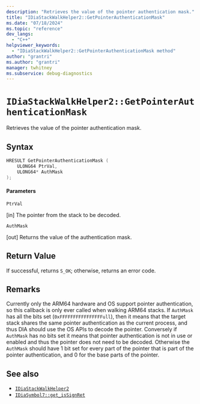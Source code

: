 ```yaml
---
description: "Retrieves the value of the pointer authentication mask."
title: "IDiaStackWalkHelper2::GetPointerAuthenticationMask"
ms.date: "07/18/2024"
ms.topic: "reference"
dev_langs:
  - "C++"
helpviewer_keywords:
  - "IDiaStackWalkHelper2::GetPointerAuthenticationMask method"
author: "grantri"
ms.author: "grantri"
manager: twhitney
ms.subservice: debug-diagnostics
---
```

# `IDiaStackWalkHelper2::GetPointerAuthenticationMask`

Retrieves the value of the pointer authentication mask.

## Syntax

```C++
HRESULT GetPointerAuthenticationMask ( 
    ULONG64 PtrVal,
    ULONG64* AuthMask
);
```

#### Parameters

 `PtrVal`

[in] The pointer from the stack to be decoded.

 `AuthMask`

[out] Returns the value of the authentication mask.

## Return Value

 If successful, returns `S_OK`; otherwise, returns an error code.

## Remarks

 Currently only the ARM64 hardware and OS support pointer authentication, so this callback is only ever called when walking ARM64 stacks. If `AuthMask` has all the bits set (`0xFFFFFFFFFFFFFFFFull`), then it means that the target stack shares the same pointer authentication as the current process, and thus DIA should use the OS APIs to decode the pointer. Conversely if `AuthMask` has no bits set it means that pointer authentication is not in use or enabled and thus the pointer does not need to be decoded. Otherwise the `AuthMask` should have 1 bit set for every part of the pointer that is part of the pointer authentication, and 0 for the base parts of the pointer.

## See also

- [`IDiaStackWalkHelper2`](../../debugger/debug-interface-access/idiastackwalkhelper2.md)
- [`IDiaSymbol7::get_isSignRet`](../../debugger/debug-interface-access/idiasymbol7-get-issignret.md)

